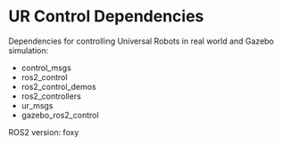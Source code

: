 # UR Control Dependencies

Dependencies for controlling Universal Robots in real world and Gazebo simulation:

- control_msgs
- ros2_control
- ros2_control_demos
- ros2_controllers
- ur_msgs
- gazebo_ros2_control

ROS2 version: foxy